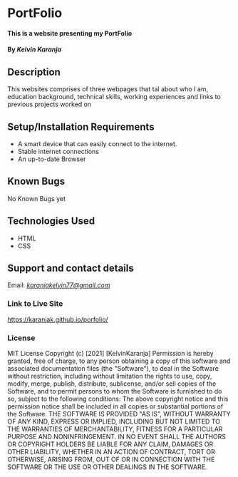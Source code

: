 # PortFolio
#### This is a website presenting my PortFolio
#### By *Kelvin Karanja*
## Description
This websites comprises of three webpages that tal about who I am, education background, technical skills, working experiences and links to previous projects worked on
## Setup/Installation Requirements
* A smart device that can easily connect to the internet.
* Stable internet connections 
* An up-to-date Browser
## Known Bugs
No Known Bugs yet
## Technologies Used
* HTML
* CSS
## Support and contact details
Email: *karanjakelvin77@gmail.com*
### Link to Live Site
https://karanjak.github.io/porfolio/
### License
MIT License
Copyright (c) [2021] [KelvinKaranja]
Permission is hereby granted, free of charge, to any person obtaining a copy
of this software and associated documentation files (the "Software"), to deal
in the Software without restriction, including without limitation the rights
to use, copy, modify, merge, publish, distribute, sublicense, and/or sell
copies of the Software, and to permit persons to whom the Software is
furnished to do so, subject to the following conditions:
The above copyright notice and this permission notice shall be included in all
copies or substantial portions of the Software.
THE SOFTWARE IS PROVIDED "AS IS", WITHOUT WARRANTY OF ANY KIND, EXPRESS OR
IMPLIED, INCLUDING BUT NOT LIMITED TO THE WARRANTIES OF MERCHANTABILITY,
FITNESS FOR A PARTICULAR PURPOSE AND NONINFRINGEMENT. IN NO EVENT SHALL THE
AUTHORS OR COPYRIGHT HOLDERS BE LIABLE FOR ANY CLAIM, DAMAGES OR OTHER
LIABILITY, WHETHER IN AN ACTION OF CONTRACT, TORT OR OTHERWISE, ARISING FROM,
OUT OF OR IN CONNECTION WITH THE SOFTWARE OR THE USE OR OTHER DEALINGS IN THE
SOFTWARE.